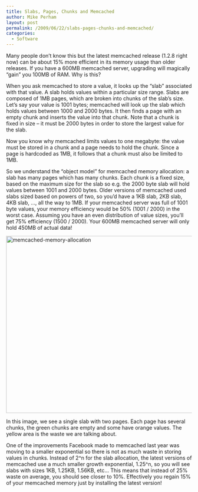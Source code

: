 ```yaml
---
title: Slabs, Pages, Chunks and Memcached
author: Mike Perham
layout: post
permalink: /2009/06/22/slabs-pages-chunks-and-memcached/
categories:
  - Software
---
```

Many people don&#8217;t know this but the latest memcached release (1.2.8 right now) can be about 15% more efficient in its memory usage than older releases. If you have a 600MB memcached server, upgrading will magically &#8220;gain&#8221; you 100MB of RAM. Why is this?

When you ask memcached to store a value, it looks up the &#8220;slab&#8221; associated with that value. A slab holds values within a particular size range. Slabs are composed of 1MB pages, which are broken into chunks of the slab&#8217;s size. Let&#8217;s say your value is 1001 bytes; memcached will look up the slab which holds values between 1000 and 2000 bytes. It then finds a page with an empty chunk and inserts the value into that chunk. Note that a chunk is fixed in size &#8211; it must be 2000 bytes in order to store the largest value for the slab.

Now you know why memcached limits values to one megabyte: the value must be stored in a chunk and a page needs to hold the chunk. Since a page is hardcoded as 1MB, it follows that a chunk must also be limited to 1MB.

So we understand the &#8220;object model&#8221; for memcached memory allocation: a slab has many pages which has many chunks. Each chunk is a fixed size, based on the maximum size for the slab so e.g. the 2000 byte slab will hold values between 1001 and 2000 bytes. Older versions of memcached used slabs sized based on powers of two, so you&#8217;d have a 1KB slab, 2KB slab, 4KB slab, &#8230;, all the way to 1MB. If your memcached server was full of 1001 byte values, your memory efficiency would be 50% (1001 / 2000) in the worst case. Assuming you have an even distribution of value sizes, you&#8217;ll get 75% efficiency (1500 / 2000). Your 600MB memcached server will only hold 450MB of actual data!

[<img src="http://www.mikeperham.com/wp-content/uploads/2009/06/memcached-memory-allocation.png" alt="memcached-memory-allocation" title="memcached-memory-allocation" width="526" height="481" class="alignnone size-full wp-image-303" />][1]

In this image, we see a single slab with two pages. Each page has several chunks, the green chunks are empty and some have orange values. The yellow area is the waste we are talking about.

One of the improvements Facebook made to memcached last year was moving to a smaller exponential so there is not as much waste in storing values in chunks. Instead of 2^n for the slab allocation, the latest versions of memcached use a much smaller growth exponential, 1.25^n, so you will see slabs with sizes 1KB, 1.25KB, 1.56KB, etc&#8230; This means that instead of 25% waste on average, you should see closer to 10%. Effectively you regain 15% of your memcached memory just by installing the latest version!

 [1]: http://www.mikeperham.com/wp-content/uploads/2009/06/memcached-memory-allocation.png